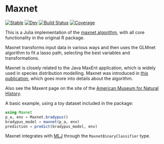 # Maxnet

[![Stable](https://img.shields.io/badge/docs-stable-blue.svg)](https://tiemvanderdeure.github.io/Maxnet.jl/stable/)
[![Dev](https://img.shields.io/badge/docs-dev-blue.svg)](https://tiemvanderdeure.github.io/Maxnet.jl/dev/)
[![Build Status](https://github.com/tiemvanderdeure/Maxnet.jl/actions/workflows/CI.yml/badge.svg?branch=master)](https://github.com/tiemvanderdeure/Maxnet.jl/actions/workflows/CI.yml?query=branch%3Amaster)
[![Coverage](https://codecov.io/gh/tiemvanderdeure/Maxnet.jl/branch/master/graph/badge.svg)](https://codecov.io/gh/tiemvanderdeure/Maxnet.jl)

This is a Julia implementation of the [maxnet algorithm](https://github.com/mrmaxent/maxnet), with all core functionality in the original R package.

Maxnet transforms input data in various ways and then uses the GLMnet algorithm to fit a lasso path, selecting the best variables and transformations.

Maxnet is closely related to the Java MaxEnt application, which is widely used in species distribution modelling. Maxnet was introduced in [this publication](https://doi.org/10.1111/ecog.03049), which goes more into details about the algorithm.

Also see the Maxent page on the site of the [American Museum for Natural History](https://biodiversityinformatics.amnh.org/open_source/maxent/).

A basic example, using a toy dataset included in the package:
```julia
using Maxnet
p_a, env = Maxnet.bradypus()
bradypus_model = maxnet(p_a, env)
prediction = predict(bradypus_model, env)
```

Maxnet integrates with [MLJ](https://github.com/alan-turing-institute/MLJ.jl) through the `MaxnetBinaryClassifier` type.
